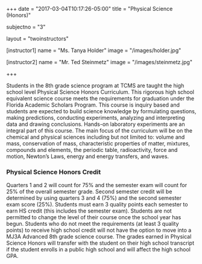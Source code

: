 +++
date = "2017-03-04T10:17:26-05:00"
title = "Physical Science (Honors)"

subjectno = "3"

layout = "twoinstructors"

[instructor1]
name = "Ms. Tanya Holder"
image = "/images/holder.jpg"

[instructor2]
name = "Mr. Ted Steinmetz"
image = "/images/steinmetz.jpg"

+++

Students in the 8th grade science program at TCMS are taught the high school level Physical Science Honors Curriculum. This rigorous high school equivalent science course meets the requirements for graduation under the Florida Academic Scholars Program. This course is inquiry based and students are expected to build science knowledge by formulating questions, making predictions, conducting experiments, analyzing and interpreting data and drawing conclusions. Hands-on laboratory experiments are an integral part of this course. The main focus of the curriculum will be on the chemical and physical sciences including but not limited to: volume and mass, conservation of mass, characteristic properties of matter, mixtures, compounds and elements, the periodic table, radioactivity, force and motion, Newton’s Laws, energy and energy transfers, and waves.

### Physical Science Honors Credit

Quarters 1 and 2 will count for 75% and the semester exam will count for 25% of the overall semester grade. Second semester credit will be determined by using quarters 3 and 4 (75%) and the second semester exam score (25%). Students must earn 3 quality points each semester to earn HS credit (this includes the semester exam). Students are not permitted to change the level of their course once the school year has begun. Students who do not meet the requirements (at least 3 quality points) to receive high school credit will not have the option to move into a MJ3A Advanced 8th grade science course. The grades earned in Physical Science Honors will transfer with the student on their high school transcript if the student enrolls in a public high school and will affect the high school GPA.
